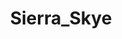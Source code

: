 ---
title: Sierra_Skye
crosslinks:
- xray
- STPeach
- Lordosis
- InstagramBodies
- livven
- whiteknighting
---